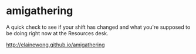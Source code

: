 amigathering
============


A quick check to see if your shift has changed and what you're supposed to be doing right now at the Resources desk. 

http://elainewong.github.io/amigathering
 
